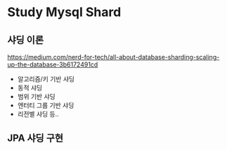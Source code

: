 # Study Mysql Shard

## 샤딩 이론
https://medium.com/nerd-for-tech/all-about-database-sharding-scaling-up-the-database-3b6172491cd
- 알고리즘/키 기반 샤딩
- 동적 샤딩
- 범위 기반 샤딩
- 엔터티 그룹 기반 샤딩
- 리전별 샤딩 등.. 

## JPA 샤딩 구현